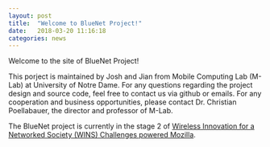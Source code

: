 ```yaml
---
layout: post
title:  "Welcome to BlueNet Project!"
date:   2018-03-20 11:16:18
categories: news
---
```


Welcome to the site of BlueNet Project!

This porject is maintained by Josh and Jian from Mobile Computing Lab (M-Lab) at University of Notre Dame. For any questions regarding the project design and source code, feel free to contact us via github or emails. For any cooperation and business opportunities, please contact Dr. Christian Poellabauer, the director and professor of M-Lab.

The BlueNet project is currently in the stage 2 of [Wireless Innovation for a Networked Society (WINS) Challenges powered Mozilla][wins].

[wins]: https://wirelesschallenge.mozilla.org/#about